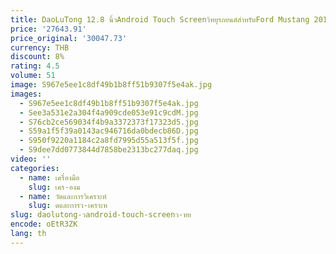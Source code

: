 ```yaml
---
title: DaoLuTong 12.8 นิ้วAndroid Touch Screenวิทยุรถยนต์สําหรับFord Mustang 2014-2021 8-Core 4G LTE CarPlay Gpsนําทาง
price: '27643.91'
price_original: '30047.73'
currency: THB
discount: 8%
rating: 4.5
volume: 51
image: S967e5ee1c8df49b1b8ff51b9307f5e4ak.jpg
images:
  - S967e5ee1c8df49b1b8ff51b9307f5e4ak.jpg
  - See3a531e2a304f4a909cde053e91c9cdM.jpg
  - S76cb2ce569034f4b9a3372373f17323d5.jpg
  - S59a1f5f39a0143ac946716da0bdecb86D.jpg
  - S950f9220a1184c2a8fd7995d55a513f5f.jpg
  - S9dee7dd0773844d7858be2313bc277daq.jpg
video: ''
categories:
  - name: เครื่องมือ
    slug: เคร-องม
  - name: วัดและการวิเคราะห์
    slug: ดและการว-เคราะห
slug: daolutong-วandroid-touch-screenว-ทย
encode: oEtR3ZK
lang: th
---
```

  